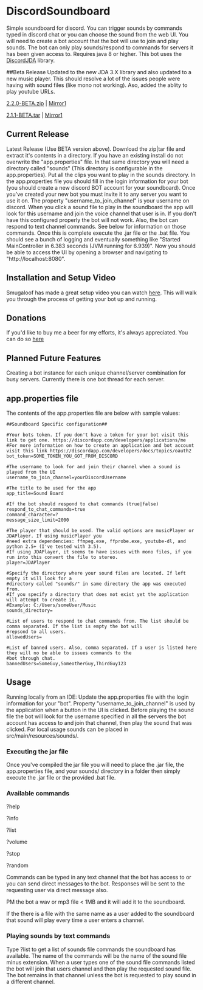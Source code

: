 # DiscordSoundboard

Simple soundboard for discord. You can trigger sounds by commands typed in discord chat or you can 
choose the sound from the web UI. You will need to create a bot account that the bot will use to join 
and play sounds. The bot can only play sounds/respond to commands for servers it has been given access to. 
Requires java 8 or higher. This bot uses the [DiscordJDA](https://github.com/DV8FromTheWorld/JDA) library.

##Beta Release
Updated to the new JDA 3.X library and also updated to a new music player. This should resolve a lot of the issues people were having with sound files (like mono not working). Aso, added the ablity to play youtube URLs.

[2.2.0-BETA.zip](https://github.com/Darkside138/DiscordSoundboard/releases/download/v2.2.0-BETA/DiscordSoundboard-2.2.0-beta.zip) | [Mirror1](https://nofile.io/f/vuCGXtgk0EE/DiscordSoundboard-2.2.0-beta.zip)

[2.1.1-BETA.tar](https://github.com/Darkside138/DiscordSoundboard/releases/download/v2.2.0-BETA/DiscordSoundboard-2.2.0-beta.tar) | [Mirror1](https://nofile.io/f/m8dnSU6p7pe/DiscordSoundboard-2.2.0-beta.tar)

## Current Release
Latest Release (Use BETA version above). 
Download the zip|tar file and extract it's contents in a directory. If you have an existing install do not overwrite 
the "app.properties" file. In that same directory you will need a directory called "sounds" (This directory is 
configurable in the app.properties). Put all the clips you 
want to play in the sounds directory. In the app.properties file you should fill in the login information for 
your bot (you should create a new discord BOT account for your soundboard). Once you've created your new bot you must invite 
it to any server you want to use it on. The property "username_to_join_channel" is your username on discord. 
When you click a sound file to play in the soundboard the app will look for this username and join the voice 
channel that user is in. If you don't have this configured properly the bot will not work. Also, the bot can 
respond to text channel commands. See below for information on those commands. Once this is complete execute 
the .jar file or the .bat file. You should see a bunch of logging and eventually something like 
"Started MainController in 6.383 seconds (JVM running for 6.939)". Now you should be able to access the UI by 
opening a browser and navigating to "http://localhost:8080".

## Installation and Setup Video
Smugaloof has made a great setup video you can watch [here](https://www.youtube.com/watch?v=DQSXP9AgYvw). 
This will walk you through the process of getting your bot up and running.

## Donations
If you'd like to buy me a beer for my efforts, it's always appreciated. You can do so [here](https://www.paypal.me/DFurrer)

## Planned Future Features
Creating a bot instance for each unique channel/server combination for busy servers. Currently there is one bot thread for each server.

## app.properties file
The contents of the app.properties file are below with sample values:
```
##Soundboard Specific configuration##

#Your bots token. If you don't have a token for your bot visit this link to get one. https://discordapp.com/developers/applications/me
#For more information on how to create an application and bot account visit this link https://discordapp.com/developers/docs/topics/oauth2
bot_token=SOME_TOKEN_YOU_GOT_FROM_DISCORD

#The username to look for and join their channel when a sound is played from the UI
username_to_join_channel=yourDiscordUsername

#The title to be used for the app
app_title=Sound Board

#If the bot should respond to chat commands (true|false)
respond_to_chat_commands=true
command_character=?
message_size_limit=2000

#The player that should be used. The valid options are musicPlayer or JDAPlayer. If using musicPlayer you
#need extra dependencies: ffmpeg.exe, ffprobe.exe, youtube-dl, and python 2.5+ (I've tested with 3.5).
#If using JDAPlayer, it seems to have issues with mono files, if you run into this convert the file to stereo.
player=JDAPlayer

#Specify the directory where your sound files are located. If left empty it will look for a
#directory called "sounds/" in same directory the app was executed from.
#If you specify a directory that does not exist yet the application will attempt to create it.
#Example: C:/Users/someUser/Music
sounds_directory=

#List of users to respond to chat commands from. The list should be comma separated. If the list is empty the bot will
#repsond to all users.
allowedUsers=

#List of banned users. Also, comma separated. If a user is listed here they will no be able to issues commands to the
#bot through chat.
bannedUsers=SomeGuy,SomeotherGuy,ThirdGuy123
```

## Usage
Running locally from an IDE: Update the app.properties file with the login information for your "bot". Property 
"username_to_join_channel" is used by the application when a button in the UI is clicked. Before playing the 
sound file the bot will look for the username specified in all the servers the bot account has access to and 
join that channel, then play the sound that was clicked. For local usage sounds can be placed in src/main/resources/sounds/.

### Executing the jar file
Once you've compiled the jar file you will need to place the .jar file, the app.properties file, and your sounds/ 
directory in a folder then simply execute the .jar file or the provided .bat file.

### Available commands
?help

?info

?list

?volume

?stop

?random

Commands can be typed in any text channel that the bot has access to or you can send direct messages to the bot.
Responses will be sent to the requesting user via direct message also.

PM the bot a wav or mp3 file < 1MB and it will add it to the soundboard.

If the there is a file with the same name as a user added to the soundboard that sound will play every time a user
enters a channel.

### Playing sounds by text commands
Type ?list to get a list of sounds file commands the soundboard has available. The name of the commands will 
be the name of the sound file minus extension. When a user types one of the sound file commands listed the bot 
will join that users channel and then play the requested sound file. The bot remains in that channel unless the 
bot is requested to play sound in a different channel.

